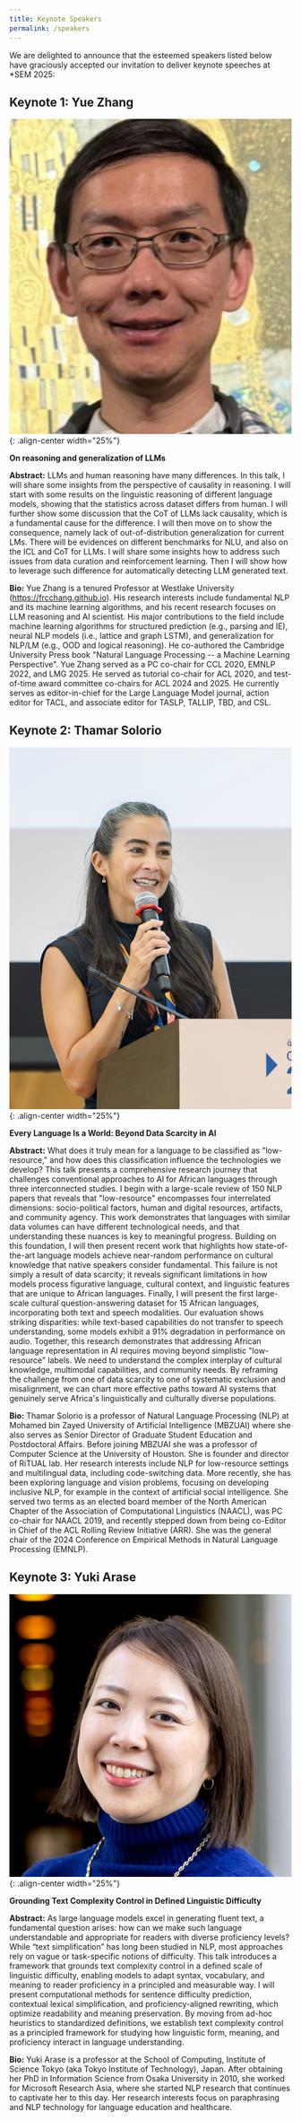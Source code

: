 ```yaml
---
title: Keynote Speakers
permalink: /speakers
---
```


We are delighted to announce that the esteemed speakers listed below have graciously accepted our invitation to deliver keynote speeches at *SEM 2025:

## Keynote 1: Yue Zhang

![Headshot of Yue Zhang, a professor at Westlake University](/assets/images/yue-zhang.png){: .align-center width="25%"}

**On reasoning and generalization of LLMs**

**Abstract:** LLMs and human reasoning have many differences. In this talk, I will share some insights from the perspective of causality in reasoning. I will start with some results on the linguistic reasoning of different language models, showing that the statistics across dataset differs from human. I will further show some discussion that the CoT of LLMs lack causality, which is a fundamental cause for the difference. I will then move on to show the consequence, namely lack of out-of-distribution generalization for current LMs. There will be evidences on different benchmarks for NLU, and also on the ICL and CoT for LLMs. I will share some insights how to address such issues from data curation and reinforcement learning. Then I will show how to leverage such difference for automatically detecting LLM generated text.

**Bio:** Yue Zhang is a tenured Professor at Westlake University (<https://frcchang.github.io>). His research interests include fundamental NLP and its machine learning algorithms, and his recent research focuses on LLM reasoning and AI scientist. His major contributions to the field include machine learning algorithms for structured prediction (e.g., parsing and IE), neural NLP models (i.e., lattice and graph LSTM), and generalization for NLP/LM (e.g., OOD and logical reasoning). He co-authored the Cambridge University Press book "Natural Language Processing -- a Machine Learning Perspective". Yue Zhang served as a PC co-chair for CCL 2020, EMNLP 2022, and LMG 2025. He served as tutorial co-chair for ACL 2020, and test-of-time award committee co-chairs for ACL 2024 and 2025. He currently serves as editor-in-chief for the Large Language Model journal, action editor for TACL, and associate editor for TASLP, TALLIP, TBD, and CSL.

## Keynote 2: Thamar Solorio

![Headshot of Thamar Solorio, a professor at Mohamed bin Zayed University of Artificial Intelligence](/assets/images/thamar-solorio.png){: .align-center width="25%"}

**Every Language Is a World: Beyond Data Scarcity in AI**

**Abstract:** What does it truly mean for a language to be classified as "low-resource," and how does this classification influence the technologies we develop? This talk presents a comprehensive research journey that challenges conventional approaches to AI for African languages through three interconnected studies. I begin with a large-scale review of 150 NLP papers that reveals that "low-resource" encompasses four interrelated dimensions: socio-political factors, human and digital resources, artifacts, and community agency. This work demonstrates that languages with similar data volumes can have different technological needs, and that understanding these nuances is key to meaningful progress. Building on this foundation, I will then present recent work that highlights how state-of-the-art language models achieve near-random performance on cultural knowledge that native speakers consider fundamental. This failure is not simply a result of data scarcity; it reveals significant limitations in how models process figurative language, cultural context, and linguistic features that are unique to African languages. Finally, I will present the first large-scale cultural question-answering dataset for 15 African languages, incorporating both text and speech modalities. Our evaluation shows striking disparities: while text-based capabilities do not transfer to speech understanding, some models exhibit a 91% degradation in performance on audio. Together, this research demonstrates that addressing African language representation in AI requires moving beyond simplistic "low-resource" labels. We need to understand the complex interplay of cultural knowledge, multimodal capabilities, and community needs. By reframing the challenge from one of data scarcity to one of systematic exclusion and misalignment, we can chart more effective paths toward AI systems that genuinely serve Africa's linguistically and culturally diverse populations.

**Bio:** Thamar Solorio is a professor of Natural Language Processing (NLP) at Mohamed bin Zayed University of Artificial Intelligence (MBZUAI) where she also serves as Senior Director of Graduate Student Education and Postdoctoral Affairs. Before joining MBZUAI she was a professor of Computer Science at the University of Houston. She is founder and director of RiTUAL lab. Her research interests include NLP for low-resource settings and multilingual data, including code-switching data. More recently, she has been exploring language and vision problems, focusing on developing inclusive NLP, for example in the context of artificial social intelligence. She served two terms as an elected board member of the North American Chapter of the Association of Computational Linguistics (NAACL), was PC co-chair for NAACL 2019, and recently stepped down from being co-Editor in Chief of the ACL Rolling Review Initiative (ARR). She was the general chair of the 2024 Conference on Empirical Methods in Natural Language Processing (EMNLP).

## Keynote 3: Yuki Arase

![Headshot of Yuki Arase, a professor at Institute of Science Tokyo](/assets/images/yuki-arase.jpg){: .align-center width="25%"}

**Grounding Text Complexity Control in Defined Linguistic Difficulty**

**Abstract:** As large language models excel in generating fluent text, a fundamental question arises: how can we make such language understandable and appropriate for readers with diverse proficiency levels? While “text simplification” has long been studied in NLP, most approaches rely on vague or task-specific notions of difficulty. This talk introduces a framework that grounds text complexity control in a defined scale of linguistic difficulty, enabling models to adapt syntax, vocabulary, and meaning to reader proficiency in a principled and measurable way. I will present computational methods for sentence difficulty prediction, contextual lexical simplification, and proficiency-aligned rewriting, which optimize readability and meaning preservation. By moving from ad-hoc heuristics to standardized definitions, we establish text complexity control as a principled framework for studying how linguistic form, meaning, and proficiency interact in language understanding.

**Bio:** Yuki Arase is a professor at the School of Computing, Institute of Science Tokyo (aka Tokyo Institute of Technology), Japan. After obtaining her PhD in Information Science from Osaka University in 2010, she worked for Microsoft Research Asia, where she started NLP research that continues to captivate her to this day. Her research interests focus on paraphrasing and NLP technology for language education and healthcare.
